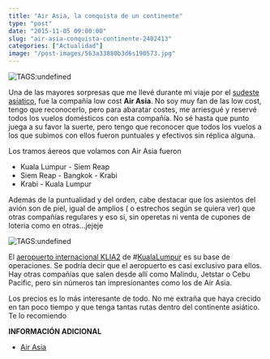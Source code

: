 ```yaml
---
title: "Air Asia, la conquista de un continente"
type: "post"
date: "2015-11-05 09:00:00"
slug: "air-asia-conquista-continente-2402413"
categories: ["Actualidad"]
image: "/post-images/563a33880b3d6s190573.jpg"
---
```


 ![ TAGS:undefined](/post-images/563a33880b3d6s190573.jpg)

 Una de las mayores sorpresas que me llevé durante mi viaje por el [ sudeste asíatico](http://www.missviajes.com/nueva-ruta-siem-reap-sudeste-asiatico-2397375), fue la compañía low cost **Air Asia**. No soy muy fan de las low cost, tengo que reconocerlo, pero para abaratar costes, me arriesgué y reservé todos los vuelos domésticos con esta compañía. No sé hasta que punto juega a su favor la suerte, pero tengo que reconocer que todos los vuelos a los que subimos con ellos fueron puntuales y efectivos sin réplica alguna.

 Los tramos áereos que volamos con Air Asia fueron

- Kuala Lumpur - Siem Reap
- Siem Reap - Bangkok - Krabi
- Krabi - Kuala Lumpur

 Además de la puntualidad y del orden, cabe destacar que los asientos del avión son de piel, igual de amplios ( o estrechos según se quiera ver) que otras compañías regulares y eso si, sin operetas ni venta de cupones de loteria como en otras...jejeje

 ![ TAGS:undefined](/post-images/563a338963d0es75693.jpg "aeropuerto internacional KLIA2 de Kuala LUmpur")

 El [aeropuerto internacional KLIA2](http://www.klia2.info/) de #[KualaLumpur](http://www.missviajes.com/kuala-lumpur-vamos-comprasr-2401102) es su base de operaciones. Se podría decir que el aeropuerto es casi exclusivo para ellos. Hay otras compañías que salen desde allí como Malindu, Jetstar o Cebu Pacific, pero sin números tan impresionantes como los de Air Asia.

 Los precios es lo más interesante de todo. No me extraña que haya crecido en tan poco tiempo y que tenga tantas rutas dentro del continente asiático. Te lo recomiendo

 **INFORMACIÓN ADICIONAL**

- [ Air Asia](http://www.airasia.com/ot/en/home.page?setLang=1&gclid=CN-5rqiW98gCFYU_GwodUqcFAg)